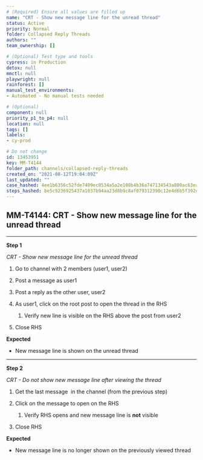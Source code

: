 ```yaml
---
# (Required) Ensure all values are filled up
name: "CRT - Show new message line for the unread thread"
status: Active
priority: Normal
folder: Collapsed Reply Threads
authors: ""
team_ownership: []

# (Optional) Test type and tools
cypress: in Production
detox: null
mmctl: null
playwright: null
rainforest: []
manual_test_environments: 
- Automated - No manual tests needed

# (Optional)
component: null
priority_p1_to_p4: null
location: null
tags: []
labels: 
- cy-prod

# Do not change
id: 13453951
key: MM-T4144
folder_path: channels/collapsed-reply-threads
created_on: "2021-08-12T19:04:09Z"
last_updated: ""
case_hashed: 4ee1b6356c52fde7409ec0534a5a2e108b4b36a747134543a800ac63eac8d0f11932ab9a4fd0a89297c2aa4c4679dead
steps_hashed: be5c9236925437a1037b94aa23d8b9c8af079312390c12e4d6b5f392c488a021cb372a0deb2731974a6d94463612c7ff
---
```


## MM-T4144: CRT - Show new message line for the unread thread

---

**Step 1**

_CRT - Show new message line for the unread thread_

1. Go to channel with 2 members (user1, user2)

2. Post a message as user1 

3. Post a reply as the other user, user2

4. As user1, click on the root post to open the thread in the RHS

   1. Verify new line is visible on the RHS above the post from user2

5. Close RHS

**Expected**

- New message line is shown on the unread thread

---

**Step 2**

_CRT - Do not show new message line after viewing the thread_

1. Get the last message  in the channel (from the previous step)

2. Click on the message to open on the RHS

   1. Verify RHS opens and new message line is **not** visible 

3. Close RHS

**Expected**

- New message line is no longer shown on the previously viewed thread
